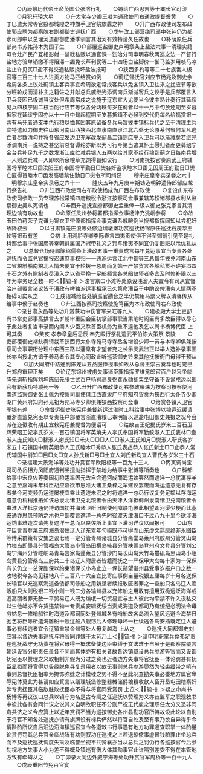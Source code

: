 <!-- { "loadSidebar": true } -->
　　○丙辰祭历代帝王命英国公张溶行礼
　　○铸给广西思吉等十寨长官司印
　　○月犯轩辕大星
　　○升太常寺少卿王凝为通政使司右通政提督誊黄
　　○丁巳遣太常寺官祭都城隍之神旗手卫官祭旗纛之神
　　○升广西布政使司左布政使郭应聘为都察院右副都御史巡抚广西
　　○戊午改工部营缮司郎中张纯仍为都水司郎中以总理河道都御史潘季驯言其治河有效特请久任故也
　　○补荫原任兵部尚书苏祐孙本为国子生
　　○户部覆巡盐御史卢明章条上盐法六事一清理实籍毋令灶产民产互相影射一禁戢私贩以通官课一饬治分司申明春秋两巡之法一严督行盐地方验单销缴不得阻滞一蠲免长芦利民等二十四场白盐脚价一御马监岁用啖马凉盐止许见买□盐不得交通私贩挠坏盐法报可
　　○狭西多杓等等二十七族番人板官等三百三十七人进贡方物马匹给赏如例
　　○蓟辽督抚官刘应节杨兆及御史余希周各条上议处蓟镇主客兵事宜希周欲定常戍客兵以免各镇入卫往来之扰应节等欲分班轮戍而清补主之籍佐之并献总兵戚继光添调南兵渐减客兵之议于是兵部覆言入卫兵疲困已极诚当议处但希周常戍之说施于辽东宣大尤便当令彼中熟计奏行其延绥见兵四枝宁固二枝当酌行应节等议各分两班每岁在蓟者以十一月中旬放还期至岁暮抵家在延绥宁固亦以十一月中旬起程期至岁暮抵镇不必候到交代仍每名给犒赏银一两有马死者通支本色行粮以恤其困其原留备冬兵马暂拨本镇标兵代之至于清理主兵宜特遣风力御史往山东河南山西狭西北直隶南直隶江北六处无论原系何省何军凡逃亡者尽数清勾并将各省应发边卫充军改发蓟昌二镇则庶乎入卫兵可以渐减矣若继光添调南兵一说持之甚坚前总督谭纶亦断以为可行今第当遣其怀土愿归者而更募绍宁金台兵补足九千之数发浙江库贮减兵银人五两以给其家不给行粮到蓟之日每南兵增一人则边兵减一人即以所余粮草充饷得旨如议行
　　○河南抚按官奏原武王府辅国将军睦木□臿汝阳王府奉国将军勤日□爕各奸盗状睦木□臿见囚周王府勤日□爕亡匿得旨睦木□臿发高墙禁住勤日□爕令所司缉获
　　穆宗庄皇帝实录卷之六十
　明穆宗庄皇帝实录卷之六十一
　　隆庆五年九月庚申朔铸造朝钟遣侍郎邹应龙行祭告礼
　　○升江西布政使司右布政使杨成为广西左布政使
　　○复设山东布政使司参政一员专理苏松常镇四府粮税令浙江按察司佥事兼辖苏松诸郡县水利从监察御史吴从宪请也
　　○辛酉升巡抚宣府都御史孟重俸一级以御史张克家言其清理边饷有功故也
　　○命原任灵州参将署都指挥佥事杨津充洮岷参将
　　○命故玉田伯蒋荣子克谦为锦衣卫带俸都指挥佥事克谦系戚畹例当授都指挥同知以尝犯奸故降叙云
　　○以甘肃镇羗庄浪等处修边墙墩堡功赏巡抚杨锦原任巡抚石茂华王轮等银币有差
　　○初  上用鸿胪寺卿李际春言四夷贡使俱不得至御前引见至是礼科都给事中张国彦等奏朝鲜属国乃冠带礼义之邦与诸夷不同宜仍复旧班以示优礼从之
　　○总督仓场侍郎陈绍儒条上漕政五事一重责成言每年兑运事宜当专责各处巡抚而令监兑官揭报迟速庶事权归一一通派运言江北中都等三总每年拨兑河南山东二省粮斛船南粮北人情未便宜于轮拨一总周而复始一严禁货言各船私货不许妄溢四十石之外有逾制者尽没入之以省牵挽一足船额言各总船缺坏者多宜及时修补限以三年为率务足全数一时＜锍-釒＞浚言京口小滩等处原设浅溜人夫宜令有司从宜督治户部覆言诸议皆于漕政有禆独派运事相承已久第命漕臣于中酌议俾漕务人情两不相碍可矣从之
　　○壬戌诏减给各处镇巡官勘合之半仍禁用马票火牌以清驿传从给事中侯于赵奏也
　　○升江西按察司按察使施笃臣为本布政使司右布政使
　　○录甘肃永昌等处功升赏获功中伤官军来旺等九人
　　○建极殿大学士吏部尚书掌吏部事高拱言去岁朝审重囚会臣初掌部事职当秉笔时阁臣尚多故臣得以尽心于此兹者复当审录而内阁人少臣又忝首臣机务为重不遑他及乞以尚书杨博代臣  上可其奏
　　○癸亥  孝恭章皇后忌辰  奉先殿行祭礼遣武平伯陈大策祭  景陵
　　○吏部覆御史褚鈇奏请裁革狭西行太仆寺苑马寺寺丞各增设少卿一员与本寺卿俱兼按察司佥事职衔分理中东西三路以藩臬有才望者充之长乐灵武监正以举人选补录事圉长亦当授北方谙于养马者令其专心冏政止听巡茶御史钤束其他抚按衙门毋得干预从之
　　○加大同府中路通判陈宠从五品服俸视事如故从总督王崇古奏荐也时宠已升郑府审理正矣
　　○论辽东锦州被虏失事诸臣罪指挥罗维冕郎官百户赵采坐临阵先退斩指挥刘坤陈绍先张世武百户杨宥高良弼裴永勋胡栾坐守备不设谪戍边以郎官有斩获功特减死一等
　　○乙丑升广西布政使司右参政柴涞为按察司按察使河南道监察御史张士佩为按察司副使俱江西直隶广平府知府贺贲为狭西行太仆寺少卿湖广黄州府知府孙光祖为苑马寺少卿俱兼狭西按察司佥事
　　○给赏各镇入卫官军银有差
　　○命督运御史张宪翔兼督新运过淮时工科给事中张博以粮运迟缓请覆浙直监兑宪臣以专责任户部覆言浙直漕粮已奉明旨以巡盐屯田御史兼摄之况今会派在迩徵收有期止宜敕宪翔兼提督为便诏可
　　○给故吉王妃揭氏岁米二百石卫辉荣昭王妃李氏岁米一百石镇国将军英焴夫人李氏奉国将军勤鲛淑人王氏表林□盍淑人庞氏知火□替淑人谢氏知□禾火□□□人□□淑人王氏知月□爕淑人靳氏各岁米五十石镇国中尉英焻恭人王氏睦木□秀恭人张氏表丛恭人张氏新土□□止恭人常氏辅国中尉知□目□炎□宜人孙氏新□弓□土宜人刘氏新均宜人曹氏各岁米三十石
　　○录福建大景海洋等处功升赏官军欧阳枢等一百九十三人
　　○丙寅调尚宝司司丞岳相为凤阳府通判坐擅挞指挥于禁地为给事中张博等所奏也
　　○户科都给事中宋良佐等奏国初粮运率因元故自会通河成而海运始罢然而遮洋一总犹寓存羊之意至嘉靖末年科臣胡应嘉欲市恩淮大诸卫桑梓之军建议罢废而海运遗意无复有存者矣今河变频仍运道屡梗宜乘此遗迹未泯之时将遮洋一总尽行议复务足额以存海运遗意仍稍稍推拓如该总隶北诸卫兑北粮者令由天津入洋抵蓟州隶南诸卫兑南粮者令由淮入洋抵京通仍博访国初并海诸卫所旧制使列障联屯彼此相望即河渠少梗而此塞彼通亦思患预防之术也户部覆言遮洋一总先时径渡天津海口不过八九十里今欲涉海运饷事难造次请先复遮洋一总而以良佐所上事宜下漕司详议以闻报可
　　○山东守臣言青登莱三府海岛潜住辽人辽东累年勾摄既不可得而山东虚文羁縻终非永图臣等博采群策有安集之议七焉一定分管青州诸城县分管斋堂岛莱州府胶州分管灵山岛竹槎岛即墨县分管福岛大管岛小管岛田横岛掖县分管扶蓉岛登州府文登县分管刘公岛宁海州分管崆峒岛青岛宫家岛蓬莱县分管沙门岛长山岛大竹岛鼍矶岛黑山岛小岨岛黄县分管桑岛三府共二十岛辽人附居者皆籍而抚之一严保甲大岛每十家为一保保有长仍立一总保副保以约束诸保长小岛止立一保长朔望诣州县受事岁报户口之数一收地税今各岛见耕地八千三百八十六亩宜比寄庄事例亩量税银五厘每岁十月各送保长输官以充巡察海道备倭都司修船之用新垦者续报敢匿者罪之一查船只各岛辽人渔贩船只大则税银二钱小则一钱二分各输州县以充修船之用敢有擅用双桅远泛海洋或近高丽者罪无赦一平贸易辽人既为编氓一切贸易宜与土人彼此均平禁不许入夜私交以生他衅亦不许货违禁物一专责成安辑抚绥当责成海道及都司乃有统纪必明法令毋务姑息一修哨船往时海道及都司同处登州城各有哨船故各岛流入望风远避今海禁日弛乞将臣等所造海雕船十艘辽船八艘饬后人修理毋坏一杜续逃各岛安插既定辽人避事必有续逃者宜令辽镇重禁金州等处人毋复越海  上从之
　　○巡抚大同都御史刘应箕以各边失事巡抚与将官同罪嫌于太苛乃上＜锍-釒＞请申明职掌兵食弗足责在巡抚战守无功责在将官毋得一概求备使边臣束缚于文法难于自展于是都察院覆言朝廷设官分职责任虽各不同而其体亦有相关者故各边镇既设总兵参游等官而又设都抚宪臣以赞理之义取相制非假为分过之资也近者边方失事将官抚臣一体论罚甚有抚臣显戮而将官得以夤缘脱免寻复录用者以故无事则总兵参游晏然为轻裘缓带之嘻有事则总督抚臣相率为掩饰弥缝之计模棱之势不得不至此况查勘失事必委地方属官卑辱宪体莫此为甚请如应箕言以缮理城堡修整器械储偫粮糗收歛人畜开垦屯田稽察奸弊专责抚臣其临敌胜败抚臣亦不得与将官同受赏罚  上览＜锍-釒＞疑之命尚书杨博等再议议曰总兵以镇守为名是古专阃之任巡抚以赞理为义亦昔监军之职观敕书中彼此各有会同计议之说其义自明故职任不分则尸祝无代庖之理职任太分又恐非同舟共济之义今应箕止以近年赏罚不当为巡按御史各州县勘功官所持故设此论以自别于将官不知各处巡抚亦请有旗牌设有标兵俨然以将官自处及至有事乃欲自异得乎今请斟酌所议自后沿边沿海镇巡官宜令各遵敕书行事遇有地方功罪通查职掌一体酌量论赏行罚其总兵官亲临战阵有功则叙功在巡抚之上若退缩偾事虚冒钱粮罪止坐总兵而不及巡抚巡抚调度失策及临警坐视不共赞襄亦当从总兵之罚仍行各巡按官今后参劾视地方失事大小为差不得概及镇巡有伤大体其勘事官止许隔别差委不得在本管地方致有牵碍从之
　　○丁卯录大同边外威宁海等处功升赏官军周桥等一百十九人
　　○戊辰重阳节免百官宴
